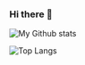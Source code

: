 ### Hi there 👋

![My Github stats](https://github-readme-stats.vercel.app/api?username=HappyCerberus&show_icons=true)


![Top Langs](https://github-readme-stats.vercel.app/api/top-langs/?username=HappyCerberus&layout=compact)

<!--
**HappyCerberus/HappyCerberus** is a ✨ _special_ ✨ repository because its `README.md` (this file) appears on your GitHub profile.

Here are some ideas to get you started:

- 🔭 I’m currently working on ...
- 🌱 I’m currently learning ...
- 👯 I’m looking to collaborate on ...
- 🤔 I’m looking for help with ...
- 💬 Ask me about ...
- 📫 How to reach me: ...
- 😄 Pronouns: ...
- ⚡ Fun fact: ...
-->
